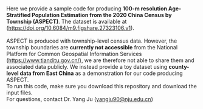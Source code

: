 <br>Here we provide a sample code for producing **100-m resolution Age-Stratified Population Estimation from the 2020 China Census by Township (ASPECT)**. The dataset is available at (https://doi.org/10.6084/m9.figshare.27323106.v1).<br/>
<br>ASPECT is produced with township-level census data. However, the township boundaries are **currently not accessible** from the National Platform for Common Geospatial Information Services (https://www.tianditu.gov.cn/), we are therefore not able to share them and associated data publicly. 
We instead provide a toy dataset using **county-level data from East China** as a demonstration for our code producing ASPECT.<br/> To run this code, make sure you download this repository and download the input files.
<br>For questions, contact Dr. Yang Ju (yangju90@nju.edu.cn) <br/>
